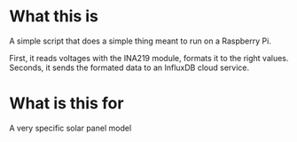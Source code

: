 # What this is 

A simple script that does a simple thing meant to run on a Raspberry Pi. 

First, it reads voltages with the INA219 module, formats it to the right values.
Seconds, it sends the formated data to an InfluxDB cloud service. 

# What is this for

A very specific solar panel model

